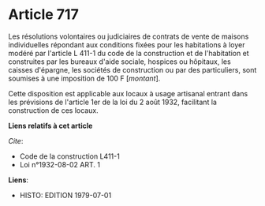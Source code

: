 # Article 717

Les résolutions volontaires ou judiciaires de contrats de vente de maisons individuelles répondant aux conditions fixées pour
les habitations à loyer modéré par l'article L 411-1 du code de la construction et de l'habitation et construites par les
bureaux d'aide sociale, hospices ou hôpitaux, les caisses d'épargne, les sociétés de construction ou par des particuliers,
sont soumises à une imposition de 100 F [*montant*].

Cette disposition est applicable aux locaux à usage artisanal entrant dans les prévisions de l'article 1er de la loi du 2
août 1932, facilitant la construction de ces locaux.

**Liens relatifs à cet article**

_Cite_:

  - Code de la construction L411-1
  - Loi n°1932-08-02 ART. 1

**Liens**:

  - HISTO: EDITION 1979-07-01
